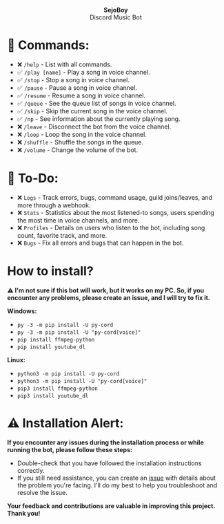 <p align="center"><b>SejoBoy</b><br>Discord Music Bot</p>

# 📜 Commands:

- ❌ `/help` - List with all commands.
- ✅ `/play [name]` - Play a song in voice channel.
- ✅ `/stop` - Stop a song in voice channel.
- ✅ `/pause` - Pause a song in voice channel.
- ✅ `/resume` - Resume a song in voice channel.
- ✅ `/queue` - See the queue list of songs in voice channel.
- ✅ `/skip` - Skip the current song in the voice channel.
- ✅ `/np` - See information about the currently playing song.
- ❌ `/leave` - Disconnect the bot from the voice channel.
- ❌ `/loop` - Loop the song in the voice channel.
- ❌ `/shuffle` - Shuffle the songs in the queue.
- ❌ `/volume` - Change the volume of the bot.

# 📝 To-Do:

- ❌ `Logs` - Track errors, bugs, command usage, guild joins/leaves, and more through a webhook.
- ❌ `Stats` - Statistics about the most listened-to songs, users spending the most time in voice channels, and more.
- ❌ `Profiles` - Details on users who listen to the bot, including song count, favorite track, and more.
- ❌ `Bugs` - Fix all errors and bugs that can happen in the bot.
<h1>How to install?</h1>

<b>⚠️ I'm not sure if this bot will work, but it works on my PC. So, if you encounter any problems, please create an issue, and I will try to fix it.</b><br>

<b>Windows:</b> 
- `py -3 -m pip install -U py-cord`
- `py -3 -m pip install -U "py-cord[voice]"`
- `pip install ffmpeg-python`
- `pip install youtube_dl`

<b>Linux:</b> 
- `python3 -m pip install -U py-cord`
- `python3 -m pip install -U "py-cord[voice]"`
- `pip3 install ffmpeg-python`
- `pip3 install youtube_dl`

# ⚠️ Installation Alert:

<b>If you encounter any issues during the installation process or while running the bot, please follow these steps:</b>

- Double-check that you have followed the installation instructions correctly.
- If you still need assistance, you can create an [issue](https://github.com/Seekiii/SejoBoy-Discord-Music-Python-Bot/issues) with details about the problem you're facing. I'll do my best to help you troubleshoot and resolve the issue.

<b>Your feedback and contributions are valuable in improving this project. Thank you!</b>

